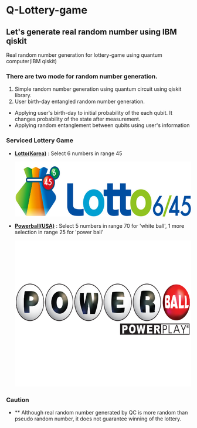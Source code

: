 
# Q-Lottery-game

## Let's generate real random number using IBM qiskit

Real random number generation for lottery-game using quantum computer(IBM qiskit)

### There are two mode for random number generation.

1) Simple random number generation using quantum circuit using qiskit library.
2) User birth-day entangled random number generation.
  - Applying user's birth-day to initial probability of the each qubit. It changes probability of the state after measurement.
  - Applying random entanglement between qubits using user's information

### Serviced Lottery Game

- **[Lotto(Korea)](https://dhlottery.co.kr/)**
  : Select 6 numbers in range 45
     
    <img src="src/Lotto645.jpg" width="600" height="150">
    

- **[Powerball(USA)](https://www.powerball.com/)**
  : Select 5 numbers in range 70 for 'white ball', 1 more selection in range 25 for 'power ball'
    
    <img src="src/Powerball.png" width="600" height="400">

### Caution

- ** Although real random number generated by QC is more random than pseudo random number, it does not guarantee winning of the lottery.
